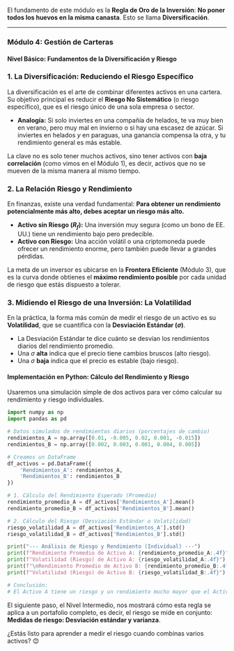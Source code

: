 
El fundamento de este módulo es la **Regla de Oro de la Inversión**: **No poner todos los huevos en la misma canasta**. Esto se llama **Diversificación**.

-----

### Módulo 4: Gestión de Carteras

#### Nivel Básico: Fundamentos de la Diversificación y Riesgo

### 1\. La Diversificación: Reduciendo el Riesgo Específico

La diversificación es el arte de combinar diferentes activos en una cartera. Su objetivo principal es reducir el **Riesgo No Sistemático** (o riesgo específico), que es el riesgo único de una sola empresa o sector.

  * **Analogía:** Si solo inviertes en una compañía de helados, te va muy bien en verano, pero muy mal en invierno o si hay una escasez de azúcar. Si inviertes en helados *y* en paraguas, una ganancia compensa la otra, y tu rendimiento general es más estable.

La clave no es solo tener muchos activos, sino tener activos con **baja correlación** (como vimos en el Módulo 1), es decir, activos que no se mueven de la misma manera al mismo tiempo.

### 2\. La Relación Riesgo y Rendimiento

En finanzas, existe una verdad fundamental: **Para obtener un rendimiento potencialmente más alto, debes aceptar un riesgo más alto.**

  * **Activo sin Riesgo ($R_f$):** Una inversión muy segura (como un bono de EE. UU.) tiene un rendimiento bajo pero predecible.
  * **Activo con Riesgo:** Una acción volátil o una criptomoneda puede ofrecer un rendimiento enorme, pero también puede llevar a grandes pérdidas.

La meta de un inversor es ubicarse en la **Frontera Eficiente** (Módulo 3), que es la curva donde obtienes el **máximo rendimiento posible** por cada unidad de riesgo que estás dispuesto a tolerar.

### 3\. Midiendo el Riesgo de una Inversión: La Volatilidad

En la práctica, la forma más común de medir el riesgo de un activo es su **Volatilidad**, que se cuantifica con la **Desviación Estándar ($\sigma$)**.

  * La Desviación Estándar te dice cuánto se desvían los rendimientos diarios del rendimiento promedio.
  * Una $\sigma$ **alta** indica que el precio tiene cambios bruscos (alto riesgo).
  * Una $\sigma$ **baja** indica que el precio es estable (bajo riesgo).

#### Implementación en Python: Cálculo del Rendimiento y Riesgo

Usaremos una simulación simple de dos activos para ver cómo calcular su rendimiento y riesgo individuales.

```python
import numpy as np
import pandas as pd

# Datos simulados de rendimientos diarios (porcentajes de cambio)
rendimientos_A = np.array([0.01, -0.005, 0.02, 0.001, -0.015])
rendimientos_B = np.array([0.002, 0.003, 0.001, 0.004, 0.005])

# Creamos un DataFrame
df_activos = pd.DataFrame({
    'Rendimientos_A': rendimientos_A,
    'Rendimientos_B': rendimientos_B
})

# 1. Cálculo del Rendimiento Esperado (Promedio)
rendimiento_promedio_A = df_activos['Rendimientos_A'].mean()
rendimiento_promedio_B = df_activos['Rendimientos_B'].mean()

# 2. Cálculo del Riesgo (Desviación Estándar o Volatilidad)
riesgo_volatilidad_A = df_activos['Rendimientos_A'].std()
riesgo_volatilidad_B = df_activos['Rendimientos_B'].std()

print("--- Análisis de Riesgo y Rendimiento (Individual) ---")
print(f"Rendimiento Promedio de Activo A: {rendimiento_promedio_A:.4f}")
print(f"Volatilidad (Riesgo) de Activo A: {riesgo_volatilidad_A:.4f}")
print(f"\nRendimiento Promedio de Activo B: {rendimiento_promedio_B:.4f}")
print(f"Volatilidad (Riesgo) de Activo B: {riesgo_volatilidad_B:.4f}")

# Conclusión:
# El Activo A tiene un riesgo y un rendimiento mucho mayor que el Activo B, que es muy estable.
```

El siguiente paso, el Nivel Intermedio, nos mostrará cómo esta regla se aplica a un portafolio completo, es decir, el riesgo se mide en conjunto: **Medidas de riesgo: Desviación estándar y varianza**.

¿Estás listo para aprender a medir el riesgo cuando combinas varios activos? 😊

